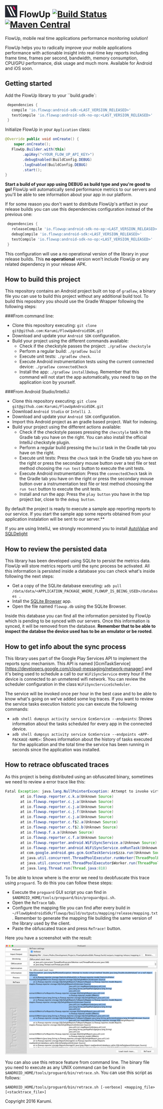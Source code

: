![FlowUp Logo][flowuplogo] FlowUp [![Build Status](https://travis-ci.com/Karumi/FlowUpAndroidSDK.svg?token=Kb2RqPaWxFZ8XPxpqvqz&branch=master)](https://travis-ci.com/Karumi/FlowUpAndroidSDK) [![Maven Central](https://maven-badges.herokuapp.com/maven-central/io.flowup/android-sdk/badge.svg)](https://maven-badges.herokuapp.com/maven-central/io.flowup/android-sdk)
==============================

FlowUp, mobile real time applications performance monitoring solution!

FlowUp helps you to radically improve your mobile applications performance with actionable insight into real-time key reports including frame time, frames per second, bandwidth, memory consumption, CPU/GPU performance, disk usage and much more. Available for Android and iOS soon.

Getting started
---------------

Add the FlowUp library to your ``build.gradle`:

```groovy
 dependencies {
   compile 'io.flowup:android-sdk:<LAST_VERSION_RELEASED>'
   testCompile 'io.flowup:android-sdk-no-op:<LAST_VERSION_RELEASED>'
 }
```

Initialize FlowUp in your ``Application`` class:

```java
@Override public void onCreate() {
	super.onCreate();
   FlowUp.Builder.with(this)
        .apiKey("<YOUR_FLOW_UP_API_KEY>")
        .debugEnabled(BuildConfig.DEBUG)
        .logEnabled(BuildConfig.DEBUG)
        .start();
}
```

**Start a build of your app using DEBUG as build type and you're good to go!** FlowUp will automatically send performance metrics to our servers and you'll be able to see information about your app in our platform.

If for some reason you don't want to distribute FlowUp's artifact in your release builds you can use this dependencies configuration instead of the previous one:

```groovy
 dependencies {
   releaseCompile 'io.flowup:android-sdk-no-op:<LAST_VERSION_RELEASED>'
   debugCompile 'io.flowup:android-sdk:<LAST_VERSION_RELEASED>'
   testCompile 'io.flowup:android-sdk-no-op:<LAST_VERSION_RELEASED>'
 }
```

This configuration will use a no operational version of the library in your release builds. This **no operational** version won't include FlowUp or any related dependency in your release APK.


How to build this project
-------------------------

This repository contains an Android project built on top of ``gradlew``, a binary file you can use to build this project without any additional build tool. To build this repository you should use the Gradle Wrapper following the following steps:

###From command line:

* Clone this repository executing: ``git clone git@github.com:Karumi/FlowUpAndroidSDK.git``
* Download and update your ``Android SDK`` configuration.
* Build your project using the different commands available:
	* Check if the checkstyle passes the project: ``./gradlew checkstyle``
	* Perform a regular build: ``./gradlew build``
	* Execute unit tests: ``./gradlew check``.
	* Execute Android instrumentation tests using the current connected device: ``./gradlew connectedCheck``
	* Install the app: ``./gradlew installDebug``. Remember that this command will not start the app automatically, you need to tap on the application icon by yourself.

###From Android Studio/IntelliJ:

* Clone this repository executing: ``git clone git@github.com:Karumi/FlowUpAndroidSDK.git``
* Download ``Android Studio`` or ``Intelli J``.
* Download and update your ``Android SDK`` configuration.
* Import this Android project as an gradle based project. Wait for indexing.
* Build your project using the different actions available:
	* Check if the checkstyle passes pressing the ``checstyle`` task in the Gradle tab you have on the right. You can also install the official IntelliJ checkstyle plugin.
	* Perform a regular build pressing the ``build`` task in the Gradle tab you have on the right.
	* Execute unit tests: Press the ``check`` task in the Gradle tab you have on the right or press the secondary mouse button over a test file or test method choosing the ``run test`` button to execute the unit tests.
	* Execute Android instrumentation: Press the ``connectedCheck`` task in the Gradle tab you have on the right or press the secondary mouse button over a instrumentation test file or test method choosing the ``run test`` button to execute the unit tests.
	* Install and run the app: Press the ``play button`` you have in the top project bar, close to the ``debug button``.

By default the project is ready to execute a sample app reporting reports to our service. If you start the sample app some reports obtained from your application instalation will be sent to our server.**

If you are using IntelliJ, we strongly recommend you to install [AutoValue](https://plugins.jetbrains.com/plugin/8091) and [SQLDelight](https://plugins.jetbrains.com/plugin/8191)

How to review the persisted data
--------------------------------

This library has been developed using SQLite to persist the metrics data. FlowUp will store metrics reports until the sync process be activated. All this information is persisted inside a database you can check what's inside following the next steps:

* Get a copy of the SQLite database executing: ``adb pull /data/data/<APPLICATION_PACKAGE_WHERE_FLOWUP_IS_BEING_USED>/databases .``
* Intall the [SQLite Browser](http://sqlitebrowser.org/) app.
* Open the file named ``flowup.db`` using the SQLite Browser.

Inside this database you can find all the information persisted by FlowUp which is pending to be synced with our servers. Once this information is synced, it will be removed from the database. **Remember that to be able to inspect the databse the device used has to be an emulator or be rooted**.

How to get info about the sync process
--------------------------------------

This library uses part of the Google Play Services API to implement the reports sync mechanism. This API is named [GcmTaskService][https://developers.google.com/cloud-messaging/network-manager] and it's being used to schedule a call to our ``WiFiSyncService`` every hour if the device is connected to an unmetered wifi network. You can review the scheduler configuration in the class ``WiFiSyncServiceScheduler``.

The service will be invoked once per hour in the best case and to be able to know what's going on we've added some log traces. If you want to review the service tasks execution historic you can execute the following commands:

* ``adb shell dumpsys activity service GcmService --endpoints``: Shows information about the tasks scheduled for every app in the connected device.
* ``adb shell dumpsys activity service GcmService --endpoints <APP-PACKAGE-NAME>``: Shows information about the history of tasks executed for the application and the total time the service has been running in seconds since the application was installed.

How to retrace obfuscated traces
--------------------------------

As this project is being distributed using an obfuscated binary, sometimes we need to review a error trace like this:

```java
Fatal Exception: java.lang.NullPointerException: Attempt to invoke virtual method 'double java.lang.Double.doubleValue()' on a null object reference
       at io.flowup.reporter.c.k.a(Unknown Source)
       at io.flowup.reporter.c.j.a(Unknown Source)
       at io.flowup.reporter.c.j.a(Unknown Source)
       at io.flowup.reporter.c.j.f(Unknown Source)
       at io.flowup.reporter.c.j.a(Unknown Source)
       at io.flowup.reporter.c.f$2.a(Unknown Source)
       at io.flowup.reporter.c.f$2.b(Unknown Source)
       at io.flowup.f.a.a(Unknown Source)
       at io.flowup.reporter.c.f.a(Unknown Source)
       at io.flowup.reporter.android.WiFiSyncService.a(Unknown Source)
       at io.flowup.reporter.android.WiFiSyncService.onRunTask(Unknown Source)
       at com.google.android.gms.gcm.GcmTaskService$zza.run(Unknown Source)
       at java.util.concurrent.ThreadPoolExecutor.runWorker(ThreadPoolExecutor.java:1113)
       at java.util.concurrent.ThreadPoolExecutor$Worker.run(ThreadPoolExecutor.java:588)
       at java.lang.Thread.run(Thread.java:818)
```

To be able to know where is the error we need to deobfuscate this trace using ``proguard``. To do this you can follow these steps:

* Execute the ``proguard`` GUI script you can find in ``$ANDROID_HOME/tools/proguard/bin/proguardgui.sh``.
* Open the ``ReTrace`` tab.
* Configure the mapping file you can find after every build in ``~/FlowUpAndroidSdk/flowup/build/outputs/mapping/release/mapping.txt``. Remember to generate the mapping file building the same version of the library used by the client.
* Paste the obfuscated trace and press ``ReTrace!`` button.

Here you have a screenshot with the result:

![ReTraceScreenshot](./art/retraceScreenshot.png)

You can also use this retrace feature from command line. The binary file you need to execute as any UNIX command can be found in ``$ANDROID_HOME/tools/proguard/bin/retrace.sh``. You can use this script as follows:

```shell
$ANDROID_HOME/tools/proguard/bin/retrace.sh [-verbose] <mapping_file> [<stacktrace_file>]
```

Copyright 2016 Karumi.

[flowuplogo]: ./art/FlowUpLogo.png

